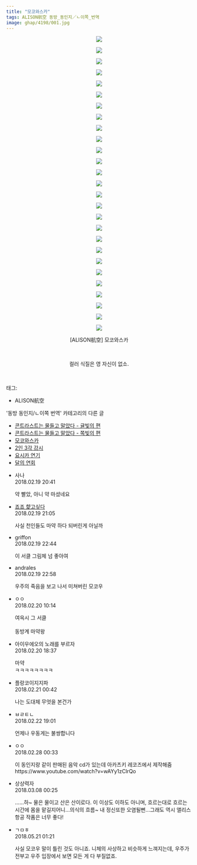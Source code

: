 ```yaml
---
title: "모코와스카"
tags: ALISON航空 동방_동인지／ㄴ이쪽_번역
image: ghap/4198/001.jpg
---
```

<div class="article">
<p style="text-align: center; clear: none; float: none;"><img src="{{ site.nasurl }}/ghap/4198/001.jpg"/></p>
<p style="text-align: center; clear: none; float: none;"><img src="{{ site.nasurl }}/ghap/4198/002.jpg"/></p>
<p style="text-align: center; clear: none; float: none;"><img src="{{ site.nasurl }}/ghap/4198/003.jpg"/></p>
<p style="text-align: center; clear: none; float: none;"><img src="{{ site.nasurl }}/ghap/4198/004.jpg"/></p>
<p style="text-align: center; clear: none; float: none;"><img src="{{ site.nasurl }}/ghap/4198/005.jpg"/></p>
<p style="text-align: center; clear: none; float: none;"><img src="{{ site.nasurl }}/ghap/4198/006.jpg"/></p>
<p style="text-align: center; clear: none; float: none;"><img src="{{ site.nasurl }}/ghap/4198/007.jpg"/></p>
<p style="text-align: center; clear: none; float: none;"><img src="{{ site.nasurl }}/ghap/4198/008.jpg"/></p>
<p style="text-align: center; clear: none; float: none;"><img src="{{ site.nasurl }}/ghap/4198/009.jpg"/></p>
<p style="text-align: center; clear: none; float: none;"><img src="{{ site.nasurl }}/ghap/4198/010.jpg"/></p>
<p style="text-align: center; clear: none; float: none;"><img src="{{ site.nasurl }}/ghap/4198/011.jpg"/></p>
<p style="text-align: center; clear: none; float: none;"><img src="{{ site.nasurl }}/ghap/4198/012.jpg"/></p>
<p style="text-align: center; clear: none; float: none;"><img src="{{ site.nasurl }}/ghap/4198/013.jpg"/></p>
<p style="text-align: center; clear: none; float: none;"><img src="{{ site.nasurl }}/ghap/4198/014.jpg"/></p>
<p style="text-align: center; clear: none; float: none;"><img src="{{ site.nasurl }}/ghap/4198/015.jpg"/></p>
<p style="text-align: center; clear: none; float: none;"><img src="{{ site.nasurl }}/ghap/4198/016.jpg"/></p>
<p style="text-align: center; clear: none; float: none;"><img src="{{ site.nasurl }}/ghap/4198/017.jpg"/></p>
<p style="text-align: center; clear: none; float: none;"><img src="{{ site.nasurl }}/ghap/4198/018.jpg"/></p>
<p style="text-align: center; clear: none; float: none;"><img src="{{ site.nasurl }}/ghap/4198/019.jpg"/></p>
<p style="text-align: center; clear: none; float: none;"><img src="{{ site.nasurl }}/ghap/4198/020.jpg"/></p>
<p style="text-align: center; clear: none; float: none;"><img src="{{ site.nasurl }}/ghap/4198/021.jpg"/></p>
<p style="text-align: center; clear: none; float: none;"><img src="{{ site.nasurl }}/ghap/4198/022.jpg"/></p>
<p style="text-align: center; clear: none; float: none;"><img src="{{ site.nasurl }}/ghap/4198/023.jpg"/></p>
<p style="text-align: center; clear: none; float: none;"><img src="{{ site.nasurl }}/ghap/4198/024.jpg"/></p>
<p style="text-align: center; clear: none; float: none;"><img src="{{ site.nasurl }}/ghap/4198/025.jpg"/></p>
<p style="text-align: center; clear: none; float: none;"><img src="{{ site.nasurl }}/ghap/4198/026.jpg"/></p>
<p style="text-align: center; clear: none; float: none;"><img src="{{ site.nasurl }}/ghap/4198/027.jpg"/></p>
<p style="text-align: center; clear: none; float: none;">[ALISON航空] 모코와스카</p>
<p style="text-align: center; clear: none; float: none;"><br/></p>
<p style="text-align: center; clear: none; float: none;">컬러 식질은 영 자신이 없소.</p>
<p><br/></p>
</div><div class="tagTrail">
<p>태그: </p>
<ul>
<li>ALISON航空</li>
</ul>
</div><div class="another">
<p>'동방 동인지/ㄴ이쪽 번역' 카테고리의 다른 글</p>
<ul>
<li><a href="/2018-03-04-ghap_4217">콘트라스트는 물들고 말았다 - 귤빛의 편</a></li>
<li><a href="/2018-02-27-ghap_4203">콘트라스트는 물들고 말았다 - 쪽빛의 편</a></li>
<li><a href="/2018-02-19-ghap_4198">모코와스카</a></li>
<li><a href="/2018-02-14-ghap_4196">2인 3각 강시</a></li>
<li><a href="/2018-02-14-ghap_4195">요시카 연기</a></li>
<li><a href="/2018-02-10-ghap_4186">달의 연회</a></li>
</ul>
</div><div class="cb_module cb_fluid">
<div class="cb_wrt cb_profile">
<div class="comment">
<ul>
<li class="cb_thumb_off" id="comment15202718">
<div class="cb_comment_area">
<div class="cb_info_area">
<div class="cb_section">
<span class="cb_nick_name">사나</span>
</div>
<div class="cb_section">
<span class="cb_date">2018.02.19 20:41 </span>
</div>
</div>
<div class="cb_dsc_comment">
<p class="cb_dsc">
											약 빨았, 아니 약 마셨네요
										</p>
</div>
</div></li>
<li class="cb_thumb_off" id="comment15202730">
<div class="cb_comment_area">
<div class="cb_info_area">
<div class="cb_section">
<span class="cb_nick_name"> <a href="http://aaa" onclick="return openLinkInNewWindow(this)">죠죠 햝고싶다</a></span>
</div>
<div class="cb_section">
<span class="cb_date">2018.02.19 21:05 </span>
</div>
</div>
<div class="cb_dsc_comment">
<p class="cb_dsc">
											사실 천인들도 마약 하다 되버린게 아닐까
										</p>
</div>
</div></li>
<li class="cb_thumb_off" id="comment15202780">
<div class="cb_comment_area">
<div class="cb_info_area">
<div class="cb_section">
<span class="cb_nick_name">griffon</span>
</div>
<div class="cb_section">
<span class="cb_date">2018.02.19 22:44 </span>
</div>
</div>
<div class="cb_dsc_comment">
<p class="cb_dsc">
											이 서클 그림체 넘 좋아여
										</p>
</div>
</div></li>
<li class="cb_thumb_off" id="comment15202784">
<div class="cb_comment_area">
<div class="cb_info_area">
<div class="cb_section">
<span class="cb_nick_name">andrales</span>
</div>
<div class="cb_section">
<span class="cb_date">2018.02.19 22:58 </span>
</div>
</div>
<div class="cb_dsc_comment">
<p class="cb_dsc">
											우주의 죽음을 보고 나서 미쳐버린 모코우
										</p>
</div>
</div></li>
<li class="cb_thumb_off" id="comment15202999">
<div class="cb_comment_area">
<div class="cb_info_area">
<div class="cb_section">
<span class="cb_nick_name">ㅇㅇ</span>
</div>
<div class="cb_section">
<span class="cb_date">2018.02.20 10:14 </span>
</div>
</div>
<div class="cb_dsc_comment">
<p class="cb_dsc">
											여윽시 그 서클<br/>
<br/>
동방계 마약왕
										</p>
</div>
</div></li>
<li class="cb_thumb_off" id="comment15203282">
<div class="cb_comment_area">
<div class="cb_info_area">
<div class="cb_section">
<span class="cb_nick_name">아이우에오의 노래를 부르자</span>
</div>
<div class="cb_section">
<span class="cb_date">2018.02.20 18:37 </span>
</div>
</div>
<div class="cb_dsc_comment">
<p class="cb_dsc">
											마약<br/>
ㅋㅋㅋㅋㅋㅋㅋㅋ
										</p>
</div>
</div></li>
<li class="cb_thumb_off" id="comment15203465">
<div class="cb_comment_area">
<div class="cb_info_area">
<div class="cb_section">
<span class="cb_nick_name">플랑코이지지파</span>
</div>
<div class="cb_section">
<span class="cb_date">2018.02.21 00:42 </span>
</div>
</div>
<div class="cb_dsc_comment">
<p class="cb_dsc">
											나는 도대체 무엇을 본건가
										</p>
</div>
</div></li>
<li class="cb_thumb_off" id="comment15204410">
<div class="cb_comment_area">
<div class="cb_info_area">
<div class="cb_section">
<span class="cb_nick_name">ㅂㄹㅌㄴ</span>
</div>
<div class="cb_section">
<span class="cb_date">2018.02.22 19:01 </span>
</div>
</div>
<div class="cb_dsc_comment">
<p class="cb_dsc">
											언제나 우동게는 불쌍합니다
										</p>
</div>
</div></li>
<li class="cb_thumb_off" id="comment15208455">
<div class="cb_comment_area">
<div class="cb_info_area">
<div class="cb_section">
<span class="cb_nick_name">ㅇㅇ</span>
</div>
<div class="cb_section">
<span class="cb_date">2018.02.28 00:33 </span>
</div>
</div>
<div class="cb_dsc_comment">
<p class="cb_dsc">
											이 동인지랑 같이 판매된 음악 cd가 있는데 아카츠키 레코즈에서 제작해줌<br/>
https://www.youtube.com/watch?v=wAYy1zClrQo
										</p>
</div>
</div></li>
<li class="cb_thumb_off" id="comment15214874">
<div class="cb_comment_area">
<div class="cb_info_area">
<div class="cb_section">
<span class="cb_nick_name">상상력자</span>
</div>
<div class="cb_section">
<span class="cb_date">2018.03.08 00:25 </span>
</div>
</div>
<div class="cb_dsc_comment">
<p class="cb_dsc">
											......하~ 물은 물이고 산은 산이로다. 이 이상도 이하도 아니며, 흐르는대로 흐르는 시간에 몸을 맡길지어니...의식의 흐름~ 내 정신또한 오염될뻔...그래도 역시 앨리스항공 작품은 너무 좋다!
										</p>
</div>
</div></li>
<li class="cb_thumb_off" id="comment15259256">
<div class="cb_comment_area">
<div class="cb_info_area">
<div class="cb_section">
<span class="cb_nick_name">ㄱㅁㅎ</span>
</div>
<div class="cb_section">
<span class="cb_date">2018.05.21 01:21 </span>
</div>
</div>
<div class="cb_dsc_comment">
<p class="cb_dsc">
											사실 모코우 말이 틀린 것도 아니죠. 니체의 사상하고 비슷하게 느껴지는데, 우주가 전부고 우주 입장에서 보면 모든 게 다 부질없죠.
										</p>
</div>
</div></li>
</ul>
</div>
</div><!-- commentList close -->
</div>
